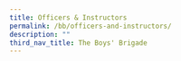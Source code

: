 ```yaml
---
title: Officers & Instructors
permalink: /bb/officers-and-instructors/
description: ""
third_nav_title: The Boys' Brigade
---
```

